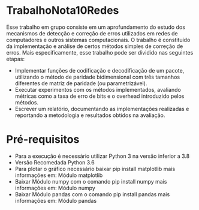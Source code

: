 # TrabalhoNota10Redes
Esse trabalho em grupo consiste em um aprofundamento do estudo dos mecanismos de detecção e correção de erros utilizados em redes de computadores e outros sistemas computacionais. O trabalho é constituído da implementação e análise de certos métodos simples de correção de erros. Mais especificamente, esse trabalho pode ser dividido nas seguintes etapas:

- Implementar funções de codificação e decodificação de um pacote, utilizando o método de paridade bidimensional com três tamanhos diferentes de matriz de paridade (ou parametrizável).
- Executar experimentos com os métodos implementados, avaliando métricas como a taxa de erro de bits e o overhead introduzido pelos métodos.
- Escrever um relatório, documentando as implementações realizadas e reportando a metodologia e resultados obtidos na avaliação.
# Pré-requisitos
* Para a execução é necessário utilizar Python 3 na versão inferior a 3.8
* Versão Recomedada Python 3.6
* Para plotar o gráfico necessário baixar pip install matplotlib mais informações em: Módulo matplotlib
* Baixar Módulo numpy com o comando pip install numpy mais informações em: Módulo numpy
* Baixar Módulo pandas com o comando pip install pandas mais informações em: Módulo pandas
